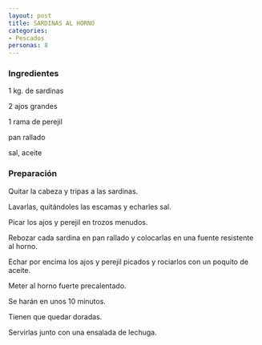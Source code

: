 ```yaml
---
layout: post
title: SARDINAS AL HORNO
categories:
- Pescados
personas: 8 
---
```

<h3>Ingredientes</h3>
1 kg. de sardinas

2 ajos grandes

1 rama de perejil

pan rallado

sal, aceite

<h3>Preparación</h3>
Quitar la cabeza y tripas a las sardinas.

Lavarlas, quitándoles las escamas y echarles sal.

Picar los ajos y perejil en trozos menudos.

Rebozar cada sardina en pan rallado y colocarlas en una fuente resistente al horno.

Echar por encima los ajos y perejil picados y rociarlos con un poquito de aceite.

Meter al horno fuerte precalentado.

Se harán en unos 10 minutos.

Tienen que quedar doradas.

Servirlas junto con una ensalada de lechuga.

